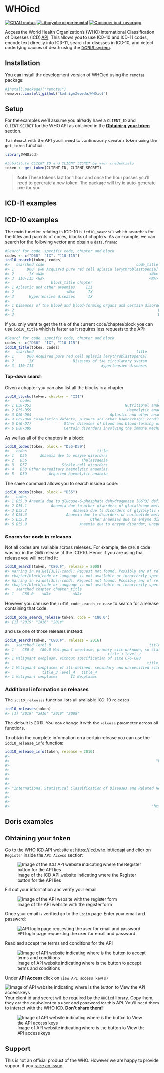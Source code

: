
<!-- README.md is generated from README.Rmd. Please edit that file -->

# WHOicd

<!-- badges: start -->

[![CRAN
status](https://www.r-pkg.org/badges/version/WHOicd)](https://CRAN.R-project.org/package=WHOicd)
[![Lifecycle:
experimental](https://img.shields.io/badge/lifecycle-experimental-orange.svg)](https://lifecycle.r-lib.org/articles/stages.html#experimental)
[![Codecov test
coverage](https://codecov.io/gh/RodrigoZepeda/WHOicd/branch/main/graph/badge.svg)](https://app.codecov.io/gh/RodrigoZepeda/WHOicd?branch=main)
<!-- badges: end -->

Access the World Health Organization’s (WHO) International
Classification of Diseases (ICD) [API](https://icd.who.int/icdapi). This
allows you to use ICD-10 and ICD-11 codes, encode text directly into
ICD-11, search for diseases in ICD-10, and detect underlying causes of
death using the [DORIS system](https://icd.who.int/doris).

## Installation

You can install the development version of WHOicd using the `remotes`
package:

``` r
#install.packages("remotes")
remotes::install_github("RodrigoZepeda/WHOicd")
```

## Setup

For the examples we’ll assume you already have a `CLIENT_ID` and
`CLIENT_SECRET` for the WHO API as obtained in the [**Obtaining your
token**](#obtaining-your-token) section.

To interact with the API you’ll need to continuously create a token
using the `get_token` function:

``` r
library(WHOicd)

#Substitute CLIENT_ID and CLIENT_SECRET by your credentials
token <- get_token(CLIENT_ID, CLIENT_SECRET)
```

> **Note** These tokens last for 1 hour and once the hour passes you’ll
> need to generate a new token. The package will try to auto-generate
> one for you.

## ICD-11 examples

## ICD-10 examples

The main function relating to ICD-10 is `icd10_search()` which searches
for the titles and parents of codes, blocks of chapters. As an example,
we can search for the following vector and obtain a `data.frame`:

``` r
#Search for code, specific code, chapter and block 
codes <- c("D60", "IX", "I10-I15")
icd10_search(token, codes)
#>   searched code                                          code_title   block
#> 1      D60  D60 Acquired pure red cell aplasia [erythroblastopenia] D60-D64
#> 2       IX <NA>                                                <NA>    <NA>
#> 3  I10-I15 <NA>                                                <NA> I10-I15
#>                   block_title chapter
#> 1 Aplastic and other anaemias     III
#> 2                        <NA>      IX
#> 3       Hypertensive diseases      IX
#>                                                                                         chapter_title
#> 1 Diseases of the blood and blood-forming organs and certain disorders involving the immune mechanism
#> 2                                                                  Diseases of the circulatory system
#> 3                                                                  Diseases of the circulatory system
```

If you only want to get the title of the current code/chapter/block you
can use `icd10_title` which is faster as it requires less requests to
the API:

``` r
#Search for code, specific code, chapter and block 
codes <- c("D60", "IX", "I10-I15")
icd10_title(token, codes)
#>   searched                                               title
#> 1      D60 Acquired pure red cell aplasia [erythroblastopenia]
#> 2       IX                  Diseases of the circulatory system
#> 3  I10-I15                               Hypertensive diseases
```

#### Top-down search

Given a chapter you can also list all the blocks in a chapter

``` r
icd10_blocks(token, chapter = "III")
#>     codes                                                          title
#> 1 D50-D53                                           Nutritional anaemias
#> 2 D55-D59                                            Haemolytic anaemias
#> 3 D60-D64                                    Aplastic and other anaemias
#> 4 D65-D69 Coagulation defects, purpura and other haemorrhagic conditions
#> 5 D70-D77               Other diseases of blood and blood-forming organs
#> 6 D80-D89               Certain disorders involving the immune mechanism
```

As well as all of the chapters in a block:

``` r
icd10_codes(token, block = "D55-D59")
#>   codes                                title
#> 1   D55      Anaemia due to enzyme disorders
#> 2   D56                         Thalassaemia
#> 3   D57                Sickle-cell disorders
#> 4   D58 Other hereditary haemolytic anaemias
#> 5   D59          Acquired haemolytic anaemia
```

The same command allows you to search inside a code:

``` r
icd10_codes(token, block = "D55")
#>   codes                                                              title
#> 1 D55.0 Anaemia due to glucose-6-phosphate dehydrogenase [G6PD] deficiency
#> 2 D55.1           Anaemia due to other disorders of glutathione metabolism
#> 3 D55.2                     Anaemia due to disorders of glycolytic enzymes
#> 4 D55.3                  Anaemia due to disorders of nucleotide metabolism
#> 5 D55.8                             Other anaemias due to enzyme disorders
#> 6 D55.9                        Anaemia due to enzyme disorder, unspecified
```

### Search for code in releases

Not all codes are available across releases. For example, the `C80.0`
code was not in the `2008` release of the ICD-10. Hence if you are using
that release you will not find it:

``` r
icd10_search(token, "C80.0", release = 2008)
#> Warning in value[[3L]](cond): Request not found. Possibly any of release,
#> chapter/block/code or language is not available or incorrectly specified.
#> Warning in value[[3L]](cond): Request not found. Possibly any of release,
#> chapter/block/code or language is not available or incorrectly specified.
#>   searched chapter chapter_title
#> 1    C80.0    <NA>          <NA>
```

However you can use the `icd10_code_search_release` to search for a
release containing that code:

``` r
icd10_code_search_release(token, code = "C80.0")
#> [1] "2019" "2016" "2010"
```

and use one of those releases instead:

``` r
icd10_search(token, "C80.0", release = 2016)
#>   searched level_0                                             title_0 level_1
#> 1    C80.0   C80.0 Malignant neoplasm, primary site unknown, so stated     C80
#>                                             title_1 level_2
#> 1 Malignant neoplasm, without specification of site C76-C80
#>                                                               title_2 level_3
#> 1 Malignant neoplasms of ill-defined, secondary and unspecified sites C00-C97
#>               title_3 level_4   title_4
#> 1 Malignant neoplasms      II Neoplasms
```

### Additional information on releases

The `icd10_releases` function lists all available ICD-10 releases

``` r
icd10_releases(token)
#> [1] "2019" "2016" "2010" "2008"
```

The default is 2019. You can change it with the `release` parameter
across all functions.

To obtain the complete information on a certain release you can use the
`icd10_release_info` function:

``` r
icd10_release_info(token, release = 2016)
#>                                                                                                                    context 
#>                                                                   "http://id.who.int/icd/contexts/contextForTopLevel.json" 
#>                                                                                                                         id 
#>                                                                                    "http://id.who.int/icd/release/10/2016" 
#>                                                                                                             title.language 
#>                                                                                                                       "en" 
#>                                                                                                                title.value 
#> "International Statistical Classification of Diseases and Related Health Problems 10th Revision (ICD-10) Version for 2016" 
#>                                                                                                                releaseDate 
#>                                                                                                               "2016-11-01" 
#>                                                                                                                 browserUrl 
#>                                                                 "http://apps.who.int/classifications/icd10/browse/2016/en"
```

## Doris examples

## Obtaining your token

Go to the WHO ICD API website at <https://icd.who.int/icdapi> and click
on `Register` inside the `API Access` section:

<figure>
<img src="man/figures/api1.png"
alt="Image of the ICD API website indicating where the Register button for the API lies" />
<figcaption aria-hidden="true">Image of the ICD API website indicating
where the Register button for the API lies</figcaption>
</figure>

Fill out your information and verify your email.

<figure>
<img src="man/figures/api2.png"
alt="Image of the API website with the register form" />
<figcaption aria-hidden="true">Image of the API website with the
register form</figcaption>
</figure>

Once your email is verified go to the `Login` page. Enter your email and
password:

<figure>
<img src="man/figures/api2_5.png"
alt="API login page requesting the user for email and password" />
<figcaption aria-hidden="true">API login page requesting the user for
email and password</figcaption>
</figure>

Read and accept the terms and conditions for the API

<figure>
<img src="man/figures/api3.png"
alt="Image of API website indicating where is the button to accept terms and conditions" />
<figcaption aria-hidden="true">Image of API website indicating where is
the button to accept terms and conditions</figcaption>
</figure>

Under **API Access** click on `View API access key(s)`

![Image of API website indicating where is the button to View the API
access keys](man/figures/api4.png) Your client id and secret will be
required by the `WHOicd` library. Copy them, they are the equivalent to
a user and password for this API. You’ll need them to interact with the
WHO ICD. **Don’t share them!!**

<figure>
<img src="man/figures/api5.png"
alt="Image of API website indicating where is the button to View the API access keys" />
<figcaption aria-hidden="true">Image of API website indicating where is
the button to View the API access keys</figcaption>
</figure>

## Support

This is not an official product of the WHO. However we are happy to
provide support if you [raise an
issue](https://docs.github.com/en/issues/tracking-your-work-with-issues/creating-an-issue).
